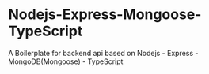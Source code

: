 # Nodejs-Express-Mongoose-TypeScript
A Boilerplate for backend api based on Nodejs - Express - MongoDB(Mongoose) - TypeScript
